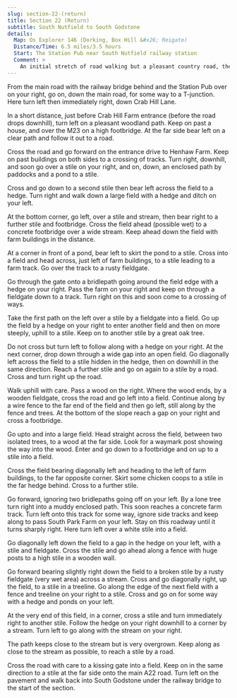 ```yaml
---
slug: section-22-(return)
title: Section 22 (Return)
subtitle: South Nutfield to South Godstone
details:
  Map: Os Explorer 146 (Dorking, Box Hill &#x26; Reigate)
  Distance/Time: 6.5 miles/3.5 hours
  Start: The Station Pub near South Nutfield railway station
  Comment: >
    An initial stretch of road walking but a pleasant country road, then a long return through mainly farmland. There is a lot of water evident on the map so be prepared for occasional wet and soggy fields in all but the driest weather. Many stiles; as ever keep a close eye on the map.
---
```

From the main road with the railway bridge behind and the Station Pub over on your right, go on, down the main road, for some way to a T-junction. Here turn left then immediately right, down Crab Hill Lane.

In a short distance, just before Crab Hill Farm entrance (before the road drops downhill), turn left on a pleasant woodland path. Keep on past a house, and over the M23 on a high footbridge. At the far side bear left on a clear path and follow it out to a road.

Cross the road and go forward on the entrance drive to Henhaw Farm. Keep on past buildings on both sides to a crossing of tracks. Turn right, downhill, and soon go over a stile on your right, and on, down, an enclosed path by paddocks and a pond to a stile.

Cross and go down to a second stile then bear left across the field to a hedge. Turn right and walk down a large field with a hedge and ditch on your left.

At the bottom corner, go left, over a stile and stream, then bear right to a further stile and footbridge. Cross the field ahead (possible wet) to a concrete footbridge over a wide stream. Keep ahead down the field with farm buildings in the distance.

At a corner in front of a pond, bear left to skirt the pond to a stile. Cross into a field and head across, just left of farm buildings, to a stile leading to a farm track. Go over the track to a rusty fieldgate.

Go through the gate onto a bridlepath going around the field edge with a hedge on your right. Pass the farm on your right and keep on through a fieldgate down to a track. Turn right on this and soon come to a crossing of ways.

Take the first path on the left over a stile by a fieldgate into a field. Go up the field by a hedge on your right to enter another field and then on more steeply, uphill to a stile. Keep on to another stile by a great oak tree.

Do not cross but turn left to follow along with a hedge on your right. At the next corner, drop down through a wide gap into an open field. Go diagonally left across the field to a stile hidden in the hedge, then on downhill in the same direction. Reach a further stile and go on again to a stile by a road. Cross and turn right up the road.

Walk uphill with care. Pass a wood on the right. Where the wood ends, by a wooden fieldgate, cross the road and go left into a field. Continue along by a wire fence to the far end of the field and then go left, still along by the fence and trees. At the bottom of the slope reach a gap on your right and cross a footbridge.

Go upto and into a large field. Head straight across the field, between two isolated trees, to a wood at the far side. Look for a waymark post showing the way into the wood. Enter and go down to a footbridge and on up to a stile into a field.

Cross the field bearing diagonally left and heading to the left of farm buildings, to the far opposite corner. Skirt some chicken coops to a stile in the far hedge behind. Cross to a further stile.

Go forward, ignoring two bridlepaths going off on your left. By a lone tree turn right into a muddy enclosed path. This soon reaches a concrete farm track. Turn left onto this track for some way, ignore side tracks and keep along to pass South Park Farm on your left. Stay on this roadway until it turns sharply right. Here turn left over a white stile into a field.

Go diagonally left down the field to a gap in the hedge on your left, with a stile and fieldgate. Cross the stile and go ahead along a fence with huge posts to a high stile in a wooden wall.

Go forward bearing slightly right down the field to a broken stile by a rusty fieldgate (very wet area) across a stream. Cross and go diagonally right, up the field, to a stile in a treeline. Go along the edge of the next field with a fence and treeline on your right to a stile. Cross and go on for some way with a hedge and ponds on your left.

At the very end of this field, in a corner, cross a stile and turn immediately right to another stile. Follow the hedge on your right downhill to a corner by a stream. Turn left to go along with the stream on your right.

The path keeps close to the stream but is very overgrown. Keep along as close to the stream as possible, to reach a stile by a road.

Cross the road with care to a kissing gate into a field. Keep on in the same direction to a stile at the far side onto the main A22 road. Turn left on the pavement and walk back into South Godstone under the railway bridge to the start of the section.

